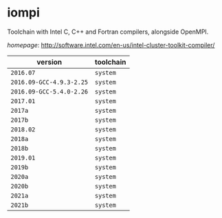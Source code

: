# iompi

Toolchain with Intel C, C++ and Fortran compilers, alongside OpenMPI.

*homepage*: <http://software.intel.com/en-us/intel-cluster-toolkit-compiler/>

version | toolchain
--------|----------
``2016.07`` | ``system``
``2016.09-GCC-4.9.3-2.25`` | ``system``
``2016.09-GCC-5.4.0-2.26`` | ``system``
``2017.01`` | ``system``
``2017a`` | ``system``
``2017b`` | ``system``
``2018.02`` | ``system``
``2018a`` | ``system``
``2018b`` | ``system``
``2019.01`` | ``system``
``2019b`` | ``system``
``2020a`` | ``system``
``2020b`` | ``system``
``2021a`` | ``system``
``2021b`` | ``system``
